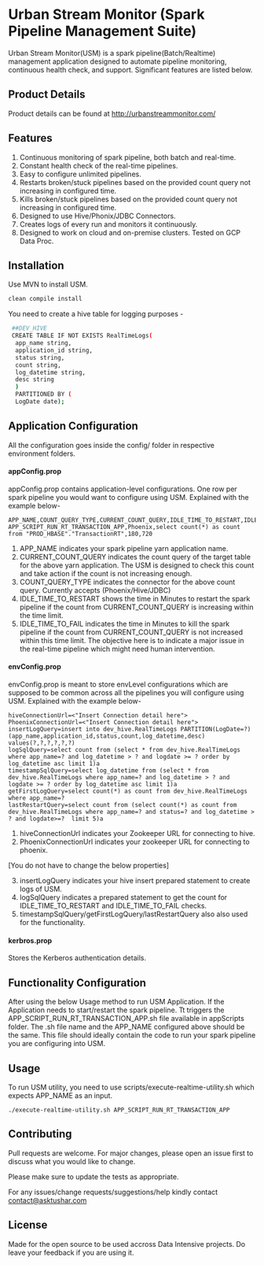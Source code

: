 # Urban Stream Monitor (Spark Pipeline Management Suite)

Urban Stream Monitor(USM) is a spark pipeline(Batch/Realtime) management application designed to automate pipeline monitoring, continuous health check, and support. Significant features are listed below. 

## Product Details
Product details can be found at http://urbanstreammonitor.com/

## Features

1. Continuous monitoring of spark pipeline, both batch and real-time.
2. Constant health check of the real-time pipelines. 
3. Easy to configure unlimited pipelines.
4. Restarts broken/stuck pipelines based on the provided count query not increasing in configured time.
5. Kills broken/stuck pipelines based on the provided count query not increasing in configured time.
6. Designed to use Hive/Phonix/JDBC Connectors.
7. Creates logs of every run and monitors it continuously. 
8. Designed to work on cloud and on-premise clusters. Tested on GCP Data Proc. 


## Installation

Use MVN to install USM.

```bash
clean compile install
```
You need to create a hive table for logging purposes -

```bash
 ##DEV_HIVE
 CREATE TABLE IF NOT EXISTS RealTimeLogs(
  app_name string,
  application_id string,
  status string,
  count string,
  log_datetime string,
  desc string
  )
  PARTITIONED BY (
  LogDate date);
```

## Application Configuration
All the configuration goes inside the config/ folder in respective environment folders.

#### appConfig.prop
appConfig.prop contains application-level configurations. One row per spark pipeline you would want to configure using USM. Explained with the example below-
```
APP_NAME,COUNT_QUERY_TYPE,CURRENT_COUNT_QUERY,IDLE_TIME_TO_RESTART,IDLE_TIME_TO_FAIL
APP_SCRIPT_RUN_RT_TRANSACTION_APP,Phoenix,select count(*) as count from "PROD_HBASE"."TransactionRT",180,720
```
1. APP_NAME indicates your spark pipeline yarn application name.
2. CURRENT_COUNT_QUERY indicates the count query of the target table for the above yarn application. The USM is designed to check this count and take action if the count is not increasing enough.
3. COUNT_QUERY_TYPE indicates the connector for the above count query. Currently accepts (Phoenix/Hive/JDBC)
4. IDLE_TIME_TO_RESTART shows the time in Minutes to restart the spark pipeline if the count from CURRENT_COUNT_QUERY is increasing within the time limit.
5. IDLE_TIME_TO_FAIL indicates the time in Minutes to kill the spark pipeline if the count from CURRENT_COUNT_QUERY is not increased within this time limit. The objective here is to indicate a major issue in the real-time pipeline which might need human intervention. 

#### envConfig.prop
envConfig.prop is meant to store envLevel configurations which are supposed to be common across all the pipelines you will configure using USM. Explained with the example below-

```
hiveConnectionUrl=<"Insert Connection detail here">
PhoenixConnectionUrl=<"Insert Connection detail here">
insertLogQuery=insert into dev_hive.RealTimeLogs PARTITION(LogDate=?) (app_name,application_id,status,count,log_datetime,desc) values(?,?,?,?,?,?)
logSqlQuery=select count from (select * from dev_hive.RealTimeLogs where app_name=? and log_datetime > ? and logdate >= ? order by log_datetime asc limit 1)a
timestampSqlQuery=select log_datetime from (select * from dev_hive.RealTimeLogs where app_name=? and log_datetime > ? and logdate >= ? order by log_datetime asc limit 1)a
getFirstLogQuery=select count(*) as count from dev_hive.RealTimeLogs where app_name=?
lastRestartQuery=select count from (select count(*) as count from dev_hive.RealTimeLogs where app_name=? and status=? and log_datetime > ? and logdate>=?  limit 5)a
```

1. hiveConnectionUrl indicates your Zookeeper URL for connecting to hive.
2. PhoenixConnectionUrl indicates your zookeeper URL for connecting to phoenix.

[You do not have to change the below properties]

3. insertLogQuery indicates your hive insert prepared statement to create logs of USM.
4. logSqlQuery indicates a prepared statement to get the count for IDLE_TIME_TO_RESTART and IDLE_TIME_TO_FAIL checks.
5. timestampSqlQuery/getFirstLogQuery/lastRestartQuery also also used for the functionality.

#### kerbros.prop
Stores the Kerberos authentication details.  

## Functionality Configuration
After using the below Usage method to run USM Application. If the Application needs to start/restart the spark pipeline. Tt triggers the APP_SCRIPT_RUN_RT_TRANSACTION_APP.sh file available in appScripts folder. The .sh file name and the APP_NAME configured above should be the same. This file should ideally contain the code to run your spark pipeline you are configuring into USM.


## Usage
To run USM utility, you need to use scripts/execute-realtime-utility.sh which expects APP_NAME as an input.
 
```
./execute-realtime-utility.sh APP_SCRIPT_RUN_RT_TRANSACTION_APP
```




## Contributing
Pull requests are welcome. For major changes, please open an issue first to discuss what you would like to change.

Please make sure to update the tests as appropriate.

For any issues/change requests/suggestions/help kindly contact contact@asktushar.com

## License
Made for the open source to be used accross Data Intensive projects. Do leave your feedback if you are using it.
